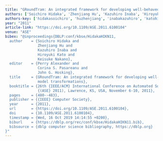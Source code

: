 ```yaml
---
title: "GRoundTram: An integrated framework for developing well-behaved bidirectional model transformations"
authors: ['Soichiro Hidaka', 'Zhenjiang Hu', 'Kazuhiro Inaba', 'Hiroyuki Kato', 'Keisuke Nakano']
authors-key: ['hidakasoichiro', 'huzhenjiang', 'inabakazuhiro', 'katohiroyuki', 'nakanokeisuke']
year: "2011"
article-link: "https://doi.org/10.1109/ASE.2011.6100104"
venue: "ASE"
bibex: "@inproceedings{DBLP:conf/kbse/HidakaHIKN11,
  author    = {Soichiro Hidaka and
               Zhenjiang Hu and
               Kazuhiro Inaba and
               Hiroyuki Kato and
               Keisuke Nakano},
  editor    = {Perry Alexander and
               Corina S. Pasareanu and
               John G. Hosking},
  title     = {GRoundTram: An integrated framework for developing well-behaved bidirectional
               model transformations},
  booktitle = {26th {IEEE/ACM} International Conference on Automated Software Engineering
               {(ASE} 2011), Lawrence, KS, USA, November 6-10, 2011},
  pages     = {480--483},
  publisher = {{IEEE} Computer Society},
  year      = {2011},
  url       = {https://doi.org/10.1109/ASE.2011.6100104},
  doi       = {10.1109/ASE.2011.6100104},
  timestamp = {Wed, 16 Oct 2019 14:14:55 +0200},
  biburl    = {https://dblp.org/rec/conf/kbse/HidakaHIKN11.bib},
  bibsource = {dblp computer science bibliography, https://dblp.org}
}"
---
```

